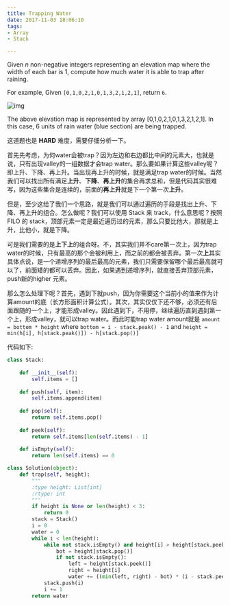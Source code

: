 ```yaml
---
title: Trapping Water
date: 2017-11-03 18:06:10
tags:
- Array
- Stack

---
```




Given *n* non-negative integers representing an elevation map where the width of each bar is 1, compute how much water it is able to trap after raining.

For example, 
Given `[0,1,0,2,1,0,1,3,2,1,2,1]`, return `6`.

![img](http://www.leetcode.com/static/images/problemset/rainwatertrap.png)

The above elevation map is represented by array [0,1,0,2,1,0,1,3,2,1,2,1]. In this case, 6 units of rain water (blue section) are being trapped.

这道题也是 **HARD** 难度，需要仔细分析一下。

首先先考虑，为何water会被trap？因为左边和右边都比中间的元素大，也就是说，只有出现valley的一组数据才会trap water。那么要如果计算这些valley呢？即上升、下降、再上升。当出现再上升的时候，就是满足trap water的时候。当然我们可以找出所有满足**上升**、**下降**、**再上升**的集合再求总和，但是代码其实很难写，因为这些集合是连续的，前面的**再上升**就是下一个第一次**上升**。

但是，至少这给了我们一个思路，就是我们可以通过遍历的手段是找出上升、下降、再上升的组合。怎么做呢？我们可以使用 Stack 来 track，什么意思呢？按照FILO 的 stack，顶部元素一定是最近遍历过的元素，那么只要比他大，那就是上升，比他小，就是下降。

可是我们需要的是**上下上**的组合呀。不，其实我们并不care第一次上，因为trap water的时候，只有最高的那个会被利用上，而之前的都会被丢弃。第一次**上**其实具体点说，是一个递增序列的最后最高的元素，我们只需要保留哪个最后最高就可以了，前面矮的都可以丢弃。因此，如果遇到递增序列，就直接丢弃顶部元素，push新的higher 元素。

那么怎么处理下呢？首先，遇到下就push，因为你需要这个当前小的值来作为计算amount的底（长方形面积计算公式）。其次，其实仅仅下还不够，必须还有后面跟随的一个上，才能形成valley。因此遇到下，不用停，继续遍历直到遇到第一个上，形成valley，就可以trap water。而此时能trap water amount就是 `amount = bottom * height` where `bottom = i - stack.peak() - 1` and  `height = min(h[i], h[stack.peak()]) - h[stack.pop()]`

代码如下:

```python
class Stack:
    
    def __init__(self):
        self.items = []
    
    def push(self, item):
        self.items.append(item)
    
    def pop(self):
        return self.items.pop()
    
    def peek(self):
        return self.items[len(self.items) - 1]
    
    def isEmpty(self):
        return len(self.items) == 0

class Solution(object):
    def trap(self, height):
        """
        :type height: List[int]
        :rtype: int
        """
        if height is None or len(height) < 3:
            return 0
        stack = Stack()
        i = 0
        water = 0
        while i < len(height):
            while not stack.isEmpty() and height[i] > height[stack.peek()]:
                bot = height[stack.pop()]
                if not stack.isEmpty():
                    left = height[stack.peek()]
                    right = height[i]
                    water += ((min(left, right) - bot) * (i - stack.peek() - 1))
            stack.push(i)
            i += 1
        return water
        
```



